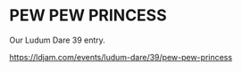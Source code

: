 # PEW PEW PRINCESS

Our Ludum Dare 39 entry.

https://ldjam.com/events/ludum-dare/39/pew-pew-princess
